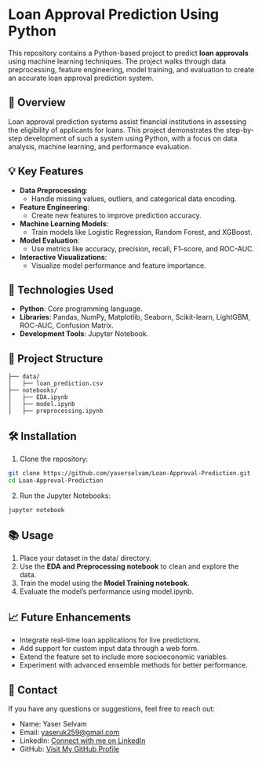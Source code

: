 # Loan Approval Prediction Using Python

This repository contains a Python-based project to predict **loan approvals** using machine learning techniques. The project walks through data preprocessing, feature engineering, model training, and evaluation to create an accurate loan approval prediction system.

## 📌 Overview

Loan approval prediction systems assist financial institutions in assessing the eligibility of applicants for loans. This project demonstrates the step-by-step development of such a system using Python, with a focus on data analysis, machine learning, and performance evaluation.

## 💡 Key Features

- **Data Preprocessing**:
  - Handle missing values, outliers, and categorical data encoding.
- **Feature Engineering**:
  - Create new features to improve prediction accuracy.
- **Machine Learning Models**:
  - Train models like Logistic Regression, Random Forest, and XGBoost.
- **Model Evaluation**:
  - Use metrics like accuracy, precision, recall, F1-score, and ROC-AUC.
- **Interactive Visualizations**:
  - Visualize model performance and feature importance.

## 🚀 Technologies Used

- **Python**: Core programming language.
- **Libraries**: Pandas, NumPy, Matplotlib, Seaborn, Scikit-learn, LightGBM, ROC-AUC, Confusion Matrix.
- **Development Tools**: Jupyter Notebook.

## 📂 Project Structure

```
├── data/
│   ├── loan_prediction.csv
├── notebooks/
│   ├── EDA.ipynb
│   ├── model.ipynb        
│   ├── preprocessing.ipynb      
```

## 🛠️ Installation

1.	Clone the repository:
   
```bash
git clone https://github.com/yaserselvam/Loan-Approval-Prediction.git
cd Loan-Approval-Prediction
```

2.	Run the Jupyter Notebooks:

```bash
jupyter notebook
```

## 📚 Usage

1.	Place your dataset in the data/ directory.
2.	Use the **EDA and Preprocessing notebook** to clean and explore the data.
3.	Train the model using the **Model Training notebook**.
4.	Evaluate the model’s performance using model.ipynb.

## 📈 Future Enhancements

- Integrate real-time loan applications for live predictions.
- Add support for custom input data through a web form.
- Extend the feature set to include more socioeconomic variables.
- Experiment with advanced ensemble methods for better performance.

## 💌 Contact

If you have any questions or suggestions, feel free to reach out:
- Name: Yaser Selvam
- Email: yaseruk259@gmail.com
- LinkedIn: [Connect with me on LinkedIn](https://www.linkedin.com/in/yaserselvam)
- GitHub: [Visit My GitHub Profile](https://github.com/yaserselvam)
